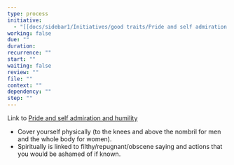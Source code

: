 ```yaml
---
type: process
initiative:
  - "[[docs/sidebar1/Initiatives/good traits/Pride and self admiration and humility|Pride and self admiration and humility]]"
working: false
due: ""
duration: 
recurrence: ""
start: ""
waiting: false
review: ""
file: ""
context: ""
dependency: ""
step: ""
---
```


Link to [Pride and self admiration and humility](docs/sidebar1/Initiatives/good%20traits/Pride%20and%20self%20admiration%20and%20humility.md)

* Cover yourself physically (to the knees and above the nombril for men and the whole body for women).
* Spiritually is linked to filthy/repugnant/obscene saying and actions that you would be ashamed of if known.
